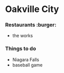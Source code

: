 # Oakville City

### Restaurants :burger:
- the works

### Things to do
- Niagara Falls
- baseball game

